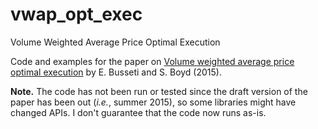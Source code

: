# vwap_opt_exec
Volume Weighted Average Price Optimal Execution

Code and examples for the paper on [Volume weighted average price optimal execution](http://stanford.edu/~boyd/papers/pdf/vwap_opt_exec.pdf)
by E. Busseti and S. Boyd (2015).

**Note.** The code has not been run or tested since the draft version of the paper has been out
(*i.e.*, summer 2015), so some libraries might have changed APIs. I don't guarantee
that the code now runs as-is.


